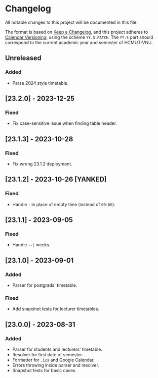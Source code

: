 # Changelog

All notable changes to this project will be documented in this file.

The format is based on [Keep a Changelog](https://keepachangelog.com/en/1.0.0/), and this project
adheres to [Calendar Versioning](https://calver.org/), using the scheme `YY.S.PATCH`. The `YY.S`
part should correspond to the current academic year and semester of HCMUT-VNU.

## Unreleased

### Added

- Parse 2024 style timetable.

## [23.2.0] - 2023-12-25

### Fixed

- Fix case-sensitive issue when finding table header.

## [23.1.3] - 2023-10-28

### Fixed

- Fix wrong 23.1.2 deployment.

## [23.1.2] - 2023-10-26 [YANKED]

### Fixed

- Handle `-` in place of empty time (instead of `00:00`).

## [23.1.1] - 2023-09-05

### Fixed

- Handle `--|` weeks.

## [23.1.0] - 2023-09-01

### Added

- Parser for postgrads' timetable.

### Fixed

- Add snapshot tests for lecturer timetables.

## [23.0.0] - 2023-08-31

### Added

- Parser for students and lecturers' timetable.
- Resolver for first date of semester.
- Formatter for `.ics` and Google Calendar.
- Errors throwing inside parser and resolver.
- Snapshot tests for basic cases.
